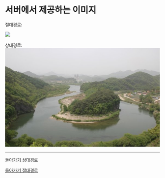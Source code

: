 # 서버에서 제공하는 이미지

절대경로:

![](https://github.com/qkboo/testtest/blob/master/0004637710_001_20210512155403795.jpg)

상대경로:
![](0004637710_001_20210512155403795.jpg)

---

[돌아가기 상대경로](README.md)

[돌아가기 절대경로](./README.md)
